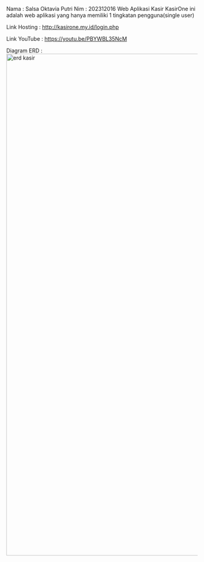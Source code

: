 Nama : Salsa Oktavia Putri
Nim : 202312016
Web Aplikasi Kasir
KasirOne ini adalah web aplikasi yang hanya memiliki 1 tingkatan pengguna(single user)

Link Hosting : http://kasirone.my.id/login.php

Link YouTube : https://youtu.be/PBYWBL35NcM

Diagram ERD :
<img width="1721" height="1320" alt="erd kasir " src="https://github.com/user-attachments/assets/af6e472f-aa19-490e-8eda-098bf1c82268" />
